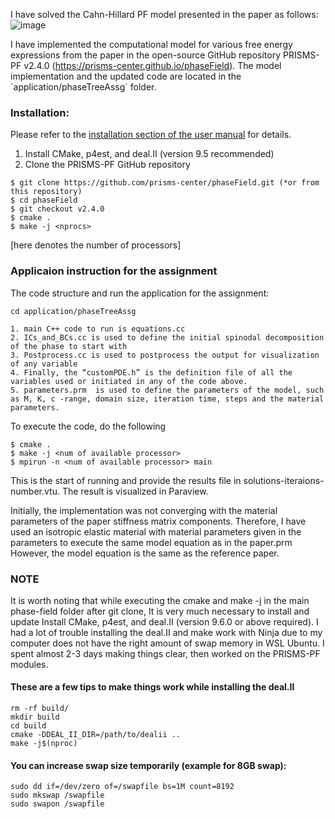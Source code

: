 
I have solved the Cahn-Hillard PF model presented in the paper as follows:
![image](https://github.com/user-attachments/assets/ffb8fa99-9836-405b-bcc4-1180e9ed004c)

I have implemented the computational model for various free energy expressions from the paper in the open-source GitHub repository PRISMS-PF v2.4.0 (https://prisms-center.github.io/phaseField). The model implementation and the updated code are located in the ´application/phaseTreeAssg´ folder.

### Installation:
Please refer to the [installation section of the user manual](https://prisms-center.github.io/phaseField/doxygen_files/install.html) for details.
1) Install CMake, p4est, and deal.II (version 9.5 recommended)<br>
2) Clone the PRISMS-PF GitHub repository <br>
```
$ git clone https://github.com/prisms-center/phaseField.git (*or from this repository)
$ cd phaseField
$ git checkout v2.4.0
$ cmake .
$ make -j <nprocs>
```
[here <nprocs> denotes the number of processors]

### Applicaion instruction for the assignment
The code structure and run the application for the assignment:
```
cd application/phaseTreeAssg

1. main C++ code to run is equations.cc
2. ICs_and_BCs.cc is used to define the initial spinodal decomposition of the phase to start with
3. Postprocess.cc is used to postprocess the output for visualization of any variable
4. Finally, the “customPDE.h” is the definition file of all the variables used or initiated in any of the code above.
5. parameters.prm  is used to define the parameters of the model, such as M, K, c -range, domain size, iteration time, steps and the material parameters. 
```
To execute the code, do the following
```
$ cmake .
$ make -j <num of available processor>
$ mpirun -n <num of available processor> main
```
This is the start of running and provide the results file in solutions-iteraions-number.vtu. The result is visualized in Paraview.

Initially, the implementation was not converging with the material parameters of the paper stiffness matrix components. Therefore, I have used an isotropic elastic material with material parameters given in the parameters to execute the same model equation as in the paper.prm
However, the model equation is the same as the reference paper.

### NOTE
It is worth noting that while executing the cmake and make -j  <nprocs> in the main phase-field folder after git clone, It is very much necessary to install and update Install CMake, p4est, and deal.II (version 9.6.0 or above required).
I had a lot of trouble installing the deal.II and make work with Ninja due to my computer does not have the right amount of swap memory in WSL Ubuntu. I spent almost 2-3 days making things clear, then worked on the PRISMS-PF modules.

#### These are a few tips to make things work while installing the deal.II
```
rm -rf build/
mkdir build
cd build
cmake -DDEAL_II_DIR=/path/to/dealii ..
make -j$(nproc)
```
#### You can increase swap size temporarily (example for 8GB swap):
```
sudo dd if=/dev/zero of=/swapfile bs=1M count=8192
sudo mkswap /swapfile
sudo swapon /swapfile
```
